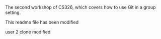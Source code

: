 


The second workshop of CS326, which covers how to use Git in a group setting.

This readme file has been modified

user 2 clone modified

